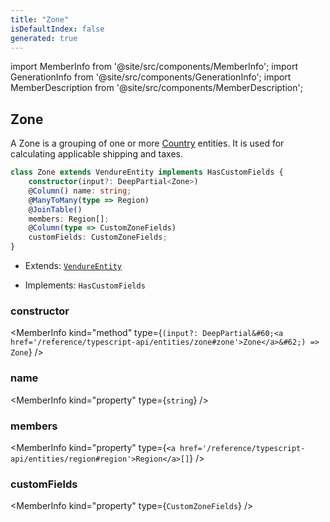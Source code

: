 ```yaml
---
title: "Zone"
isDefaultIndex: false
generated: true
---
```

<!-- This file was generated from the Vendure source. Do not modify. Instead, re-run the "docs:build" script -->
import MemberInfo from '@site/src/components/MemberInfo';
import GenerationInfo from '@site/src/components/GenerationInfo';
import MemberDescription from '@site/src/components/MemberDescription';


## Zone

<GenerationInfo sourceFile="packages/core/src/entity/zone/zone.entity.ts" sourceLine="17" packageName="@vendure/core" />

A Zone is a grouping of one or more <a href='/reference/typescript-api/entities/country#country'>Country</a> entities. It is used for
calculating applicable shipping and taxes.

```ts title="Signature"
class Zone extends VendureEntity implements HasCustomFields {
    constructor(input?: DeepPartial<Zone>)
    @Column() name: string;
    @ManyToMany(type => Region)
    @JoinTable()
    members: Region[];
    @Column(type => CustomZoneFields)
    customFields: CustomZoneFields;
}
```
* Extends: <code><a href='/reference/typescript-api/entities/vendure-entity#vendureentity'>VendureEntity</a></code>


* Implements: <code>HasCustomFields</code>



<div className="members-wrapper">

### constructor

<MemberInfo kind="method" type={`(input?: DeepPartial&#60;<a href='/reference/typescript-api/entities/zone#zone'>Zone</a>&#62;) => Zone`}   />


### name

<MemberInfo kind="property" type={`string`}   />


### members

<MemberInfo kind="property" type={`<a href='/reference/typescript-api/entities/region#region'>Region</a>[]`}   />


### customFields

<MemberInfo kind="property" type={`CustomZoneFields`}   />




</div>
